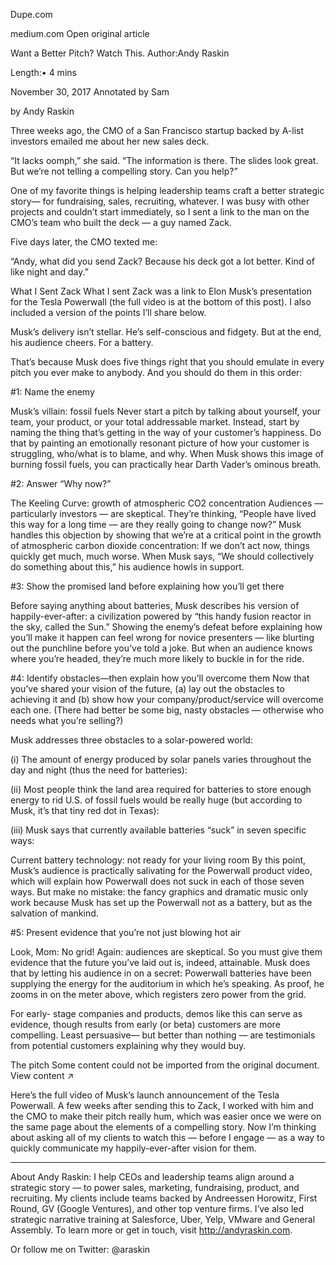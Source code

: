 
Dupe.com



medium.com
Open
original article

Want a Better Pitch? Watch This.
Author:Andy Raskin

Length:• 4 mins

November 30, 2017
Annotated by Sam


by Andy Raskin

Three weeks ago, the CMO of a San Francisco startup backed by A-list investors emailed me about her new sales deck.

“It lacks oomph,” she said. “The information is there. The slides look great. But we’re not telling a compelling story. Can you help?”

One of my favorite things is helping leadership teams craft a better strategic story— for fundraising, sales, recruiting, whatever. I was busy with other projects and couldn’t start immediately, so I sent a link to the man on the CMO’s team who built the deck — a guy named Zack.

Five days later, the CMO texted me:

“Andy, what did you send Zack? Because his deck got a lot better. Kind of like night and day.”

What I Sent Zack
What I sent Zack was a link to Elon Musk’s presentation for the Tesla Powerwall (the full video is at the bottom of this post). I also included a version of the points I’ll share below.

Musk’s delivery isn’t stellar. He’s self-conscious and fidgety. But at the end, his audience cheers. For a battery.

That’s because Musk does five things right that you should emulate in every pitch you ever make to anybody. And you should do them in this order:

#1: Name the enemy

Musk’s villain: fossil fuels
Never start a pitch by talking about yourself, your team, your product, or your total addressable market. Instead, start by naming the thing that’s getting in the way of your customer’s happiness. Do that by painting an emotionally resonant picture of how your customer is struggling, who/what is to blame, and why. When Musk shows this image of burning fossil fuels, you can practically hear Darth Vader’s ominous breath.

#2: Answer “Why now?”

The Keeling Curve: growth of atmospheric CO2 concentration
Audiences — particularly investors — are skeptical. They’re thinking, “People have lived this way for a long time — are they really going to change now?” Musk handles this objection by showing that we’re at a critical point in the growth of atmospheric carbon dioxide concentration: If we don’t act now, things quickly get much, much worse. When Musk says, “We should collectively do something about this,” his audience howls in support.

#3: Show the promised land before explaining how you’ll get there

Before saying anything about batteries, Musk describes his version of happily-ever-after: a civilization powered by “this handy fusion reactor in the sky, called the Sun.” Showing the enemy’s defeat before explaining how you’ll make it happen can feel wrong for novice presenters — like blurting out the punchline before you’ve told a joke. But when an audience knows where you’re headed, they’re much more likely to buckle in for the ride.

#4: Identify obstacles—then explain how you’ll overcome them
Now that you’ve shared your vision of the future, (a) lay out the obstacles to achieving it and (b) show how your company/product/service will overcome each one. (There had better be some big, nasty obstacles — otherwise who needs what you’re selling?)

Musk addresses three obstacles to a solar-powered world:

(i) The amount of energy produced by solar panels varies throughout the day and night (thus the need for batteries):


(ii) Most people think the land area required for batteries to store enough energy to rid U.S. of fossil fuels would be really huge (but according to Musk, it’s that tiny red dot in Texas):


(iii) Musk says that currently available batteries “suck” in seven specific ways:


Current battery technology: not ready for your living room
By this point, Musk’s audience is practically salivating for the Powerwall product video, which will explain how Powerwall does not suck in each of those seven ways. But make no mistake: the fancy graphics and dramatic music only work because Musk has set up the Powerwall not as a battery, but as the salvation of mankind.

#5: Present evidence that you’re not just blowing hot air

Look, Mom: No grid!
Again: audiences are skeptical. So you must give them evidence that the future you’ve laid out is, indeed, attainable. Musk does that by letting his audience in on a secret: Powerwall batteries have been supplying the energy for the auditorium in which he’s speaking. As proof, he zooms in on the meter above, which registers zero power from the grid.

For early- stage companies and products, demos like this can serve as evidence, though results from early (or beta) customers are more compelling. Least persuasive— but better than nothing — are testimonials from potential customers explaining why they would buy.

The pitch
Some content could not be imported from the original document. View content ↗

Here’s the full video of Musk’s launch announcement of the Tesla Powerwall. A few weeks after sending this to Zack, I worked with him and the CMO to make their pitch really hum, which was easier once we were on the same page about the elements of a compelling story. Now I’m thinking about asking all of my clients to watch this — before I engage — as a way to quickly communicate my happily-ever-after vision for them.

* * *

About Andy Raskin:
I help CEOs and leadership teams align around a strategic story — to power sales, marketing, fundraising, product, and recruiting. My clients include teams backed by Andreessen Horowitz, First Round, GV (Google Ventures), and other top venture firms. I’ve also led strategic narrative training at Salesforce, Uber, Yelp, VMware and General Assembly. To learn more or get in touch, visit http://andyraskin.com.

Or follow me on Twitter: @araskin

